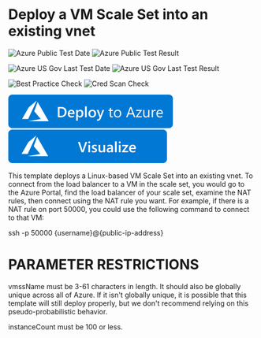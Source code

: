 # Deploy a VM Scale Set into an existing vnet

![Azure Public Test Date](https://azurequickstartsservice.blob.core.windows.net/badges/201-vmss-existing-vnet/PublicLastTestDate.svg)
![Azure Public Test Result](https://azurequickstartsservice.blob.core.windows.net/badges/201-vmss-existing-vnet/PublicDeployment.svg)

![Azure US Gov Last Test Date](https://azurequickstartsservice.blob.core.windows.net/badges/201-vmss-existing-vnet/FairfaxLastTestDate.svg)
![Azure US Gov Last Test Result](https://azurequickstartsservice.blob.core.windows.net/badges/201-vmss-existing-vnet/FairfaxDeployment.svg)

![Best Practice Check](https://azurequickstartsservice.blob.core.windows.net/badges/201-vmss-existing-vnet/BestPracticeResult.svg)
![Cred Scan Check](https://azurequickstartsservice.blob.core.windows.net/badges/201-vmss-existing-vnet/CredScanResult.svg)

[![Deploy To Azure](https://raw.githubusercontent.com/Azure/azure-quickstart-templates/master/1-CONTRIBUTION-GUIDE/images/deploytoazure.svg?sanitize=true)]("https://portal.azure.com/#create/Microsoft.Template/uri/https%3A%2F%2Fraw.githubusercontent.com%2FAzure%2Fazure-quickstart-templates%2Fmaster%2F201-vmss-existing-vnet%2Fazuredeploy.json")  [![Visualize](https://raw.githubusercontent.com/Azure/azure-quickstart-templates/master/1-CONTRIBUTION-GUIDE/images/visualizebutton.svg?sanitize=true)]("http://armviz.io/#/?load=https%3A%2F%2Fraw.githubusercontent.com%2FAzure%2Fazure-quickstart-templates%2Fmaster%2F201-vmss-existing-vnet%2Fazuredeploy.json")

This template deploys a Linux-based VM Scale Set into an existing vnet. To connect from the load balancer to a VM in the scale set, you would go to the Azure Portal, find the load balancer of your scale set, examine the NAT rules, then connect using the NAT rule you want. For example, if there is a NAT rule on port 50000, you could use the following command to connect to that VM:

ssh -p 50000 {username}@{public-ip-address}

PARAMETER RESTRICTIONS
======================

vmssName must be 3-61 characters in length. It should also be globally unique across all of Azure. If it isn't globally unique, it is possible that this template will still deploy properly, but we don't recommend relying on this pseudo-probabilistic behavior.

instanceCount must be 100 or less.


